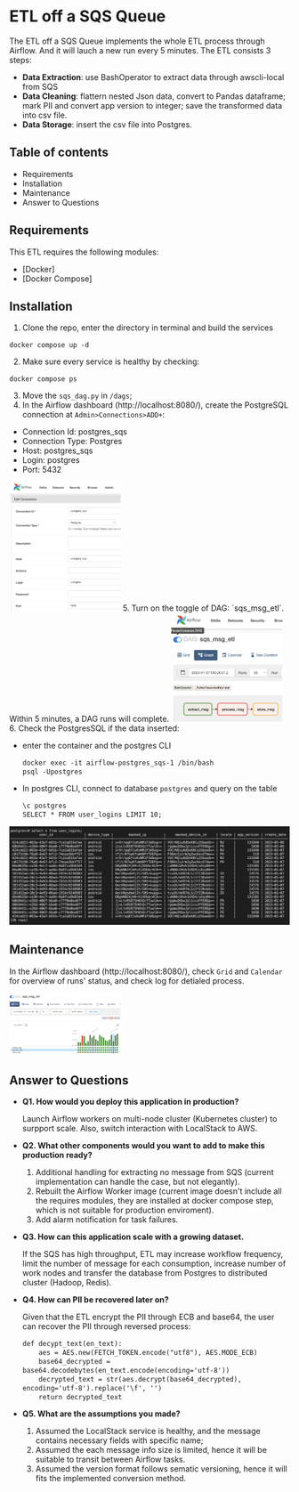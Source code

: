 # ETL off a SQS Queue
The ETL off a SQS Queue implements the whole ETL process through Airflow. And it will lauch a new run every 5 minutes.
The ETL consists 3 steps: 
  - **Data Extraction**: use BashOperator to extract data through awscli-local from SQS
  - **Data Cleaning**: flattern nested Json data, convert to Pandas dataframe; mark PII and convert app version to integer; save the transformed data into csv file.
  - **Data Storage**: insert the csv file into Postgres.


## Table of contents
- Requirements
- Installation
- Maintenance
- Answer to Questions
## Requirements
This ETL requires the following modules:
- [Docker]
- [Docker Compose]

## Installation
1. Clone the repo, enter the directory in terminal and build the services
```
docker compose up -d
```
2. Make sure every service is healthy by checking:
```
docker compose ps
```
3. Move the `sqs_dag.py` in `/dags`;
4. In the Airflow dashboard (http://localhost:8080/), create the PostgreSQL connection at `Admin>Connections>ADD+`: 
  - Connection Id: postgres_sqs
  - Connection Type: Postgres
  - Host: postgres_sqs
  - Login: postgres
  - Port: 5432  
  <img src="./CreateConnection.png" width="200">
5. Turn on the toggle of DAG: `sqs_msg_etl`. Within 5 minutes, a DAG runs will complete. 
   <img src="./TurnOnToggle.png" width="200">
6. Check the PostgresSQL if the data inserted:

  - enter the container and the postgres CLI
    ```
    docker exec -it airflow-postgres_sqs-1 /bin/bash
    psql -Upostgres
    ```
  - In postgres CLI, connect to database `postgres` and query on the table
    ```
    \c postgres
    SELECT * FROM user_logins LIMIT 10;
    ```
  ![DatabaseResult](./DatabaseResult.png)


## Maintenance
In the Airflow dashboard (http://localhost:8080/), check `Grid` and `Calendar` for overview of runs' status, and check log for detialed process.

<img src="./Grid.png" width="200">

## Answer to Questions
  - **Q1. How would you deploy this application in production?**
 
    Launch Airflow workers on multi-node cluster (Kubernetes cluster) to surpport scale. Also, switch interaction with LocalStack to AWS.

  - **Q2. What other components would you want to add to make this production ready?**
    1. Additional handling for extracting no message from SQS (current implementation can handle the case, but not elegantly).
    2. Rebuilt the Airflow Worker image (current image doesn't include all the requires modules, they are installed at docker compose step, which is not suitable for production enviroment).
    3. Add alarm notification for task failures.

  - **Q3. How can this application scale with a growing dataset.**
 
    If the SQS has high throughput, ETL may increase workflow frequency, limit the number of message for each consumption, increase number of work nodes and transfer the database from Postgres to distributed cluster (Hadoop, Redis).

  - **Q4. How can PII be recovered later on?**
 
    Given that the ETL encrypt the PII through ECB and base64, the user can recover the PII through reversed process:
    ```
    def decypt_text(en_text):
        aes = AES.new(FETCH_TOKEN.encode("utf8"), AES.MODE_ECB)
        base64_decrypted = base64.decodebytes(en_text.encode(encoding='utf-8'))
        decrypted_text = str(aes.decrypt(base64_decrypted), encoding='utf-8').replace('\f', '')
        return decrypted_text
    ```
  - **Q5. What are the assumptions you made?**
  
    1. Assumed the LocalStack service is healthy, and the message contains necessary fields with specific name;
    2. Assumed the each message info size is limited, hence it will be suitable to transit between Airflow tasks.
    3. Assumed the version format follows sematic versioning, hence it will fits the implemented conversion method.
    
